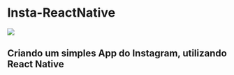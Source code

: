 # Insta-ReactNative
![](https://j.gifs.com/5Q65Pq.gif)

## Criando um simples App do Instagram, utilizando React Native
